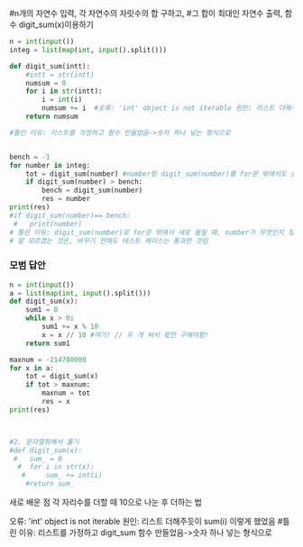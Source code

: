 #n개의 자연수 입력, 각 자연수의 자릿수의 합 구하고,
#그 합이 최대인 자연수 출력, 함수 digit_sum(x)이용하기
```python
n = int(input())
integ = list(map(int, input().split()))

def digit_sum(intt):
    #intt = str(intt)
    numsum = 0
    for i in str(intt):
        i = int(i)
        numsum += i  #오류: 'int' object is not iterable 원인: 리스트 더해주듯이 sum(i) 이렇게 했었음
    return numsum

#틀린 이유: 리스트를 가정하고 함수 만들었음->숫자 하나 넣는 형식으로


bench = -1
for number in integ:
    tot = digit_sum(number) #number랑 digit_sum(number)를 for문 밖에서도 쓸 수 있음!
    if digit_sum(number) > bench:
        bench = digit_sum(number)
        res = number
print(res)
#if digit_sum(number)== bench:
 #   print(number)  
# 틀린 이유: digit_sum(number)로 for문 밖에서 새로 돌릴 때, number가 무엇인지 정의되지 않음
# 잘 모르겠는 것은, 바꾸기 전에도 테스트 케이스는 통과한 것임

```


### 모범 답안
```python
n = int(input())
a = list(map(int, input().split()))
def digit_sum(x):
    sum1 = 0
    while x > 0:
        sum1 += x % 10
        x = x // 10 #여기! // 두 개 써서 몫만 구해야함!
    return sum1

maxnum = -214700000
for x in a:
    tot = digit_sum(x)
    if tot > maxnum:
        maxnum = tot
        res = x
print(res)



#2. 문자열화해서 풀기
#def digit_sum(x):
 #   sum_ = 0
  #  for i in str(x):
   #     sum_ += int(i)
    #return sum_
```

새로 배운 점
각 자리수를 더할 때 10으로 나눈 후 더하는 법

오류: 'int' object is not iterable 원인: 리스트 더해주듯이 sum(i) 이렇게 했었음
#틀린 이유: 리스트를 가정하고 digit_sum 함수 만들었음->숫자 하나 넣는 형식으로
